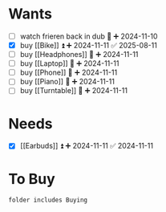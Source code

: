 # Wants
- [ ] watch frieren back in dub 🔼 ➕ 2024-11-10 
- [x] buy [[Bike]] ⏫ ➕ 2024-11-11 ✅ 2025-08-11
- [ ] buy [[Headphones]] 🔼 ➕ 2024-11-11 
- [ ] buy [[Laptop]] 🔼 ➕ 2024-11-11 
- [ ] buy [[Phone]] 🔼 ➕ 2024-11-11 
- [ ] buy [[Piano]] 🔼 ➕ 2024-11-11 
- [ ] buy [[Turntable]] 🔼 ➕ 2024-11-11 
# Needs
- [x] [[Earbuds]] ⏫ ➕ 2024-11-11 ✅ 2024-11-11
# To Buy
```tasks
folder includes Buying
```
